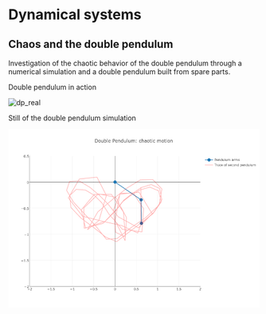 Dynamical systems
=============================

Chaos and the double pendulum
-----------

Investigation of the chaotic behavior of the double pendulum through a numerical simulation and a double pendulum built from spare parts.

Double pendulum in action

![dp_real](/img/dp_in_action.gif?raw=true "the ninja of all pendula")

Still of the double pendulum simulation

![dp_still](/dp_still.png?raw=true "chaotic heart")  

